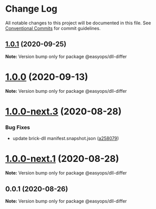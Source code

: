 # Change Log

All notable changes to this project will be documented in this file.
See [Conventional Commits](https://conventionalcommits.org) for commit guidelines.

## [1.0.1](https://git.easyops.local/anyclouds/next-core/compare/@easyops/dll-differ@1.0.0...@easyops/dll-differ@1.0.1) (2020-09-25)

**Note:** Version bump only for package @easyops/dll-differ

# [1.0.0](https://git.easyops.local/anyclouds/next-core/compare/@easyops/dll-differ@1.0.0-next.3...@easyops/dll-differ@1.0.0) (2020-09-13)

**Note:** Version bump only for package @easyops/dll-differ

# [1.0.0-next.3](https://git.easyops.local/anyclouds/next-core/compare/@easyops/dll-differ@1.0.0-next.1...@easyops/dll-differ@1.0.0-next.3) (2020-08-28)

### Bug Fixes

- update brick-dll manifest.snapshot.json ([a258079](https://git.easyops.local/anyclouds/next-core/commits/a258079))

# [1.0.0-next.1](https://git.easyops.local/anyclouds/next-core/compare/@easyops/dll-differ@0.0.1...@easyops/dll-differ@1.0.0-next.1) (2020-08-28)

**Note:** Version bump only for package @easyops/dll-differ

## 0.0.1 (2020-08-26)

**Note:** Version bump only for package @easyops/dll-differ

